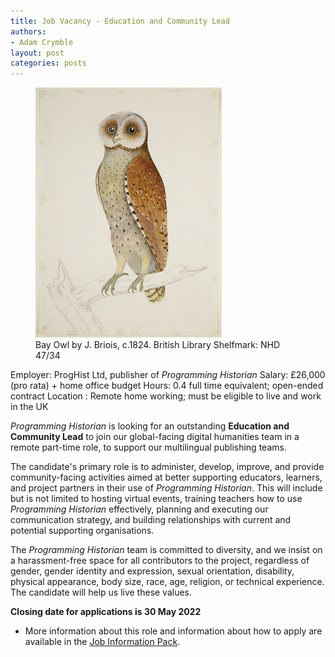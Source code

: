 ```yaml
---
title: Job Vacancy - Education and Community Lead
authors:
- Adam Crymble
layout: post
categories: posts
---
```


<p><figure><img src="/images/blog/small-owl.png" alt="Drawing of a Bay Owl"/><figcaption>Bay Owl by J. Briois, c.1824. British Library Shelfmark: NHD 47/34</figcaption> </figure></p> 

Employer: ProgHist Ltd, publisher of *Programming Historian*
Salary: £26,000 (pro rata) + home office budget
Hours: 0.4 full time equivalent; open-ended contract
Location : Remote home working; must be eligible to live and work in the UK

*Programming Historian* is looking for an outstanding **Education and Community Lead** to join our global-facing digital humanities team in a remote part-time role, to support our multilingual publishing teams.

The candidate's primary role is to administer, develop, improve, and provide community-facing activities aimed at better supporting educators, learners, and project partners in their use of *Programming Historian*. This will include but is not limited to hosting virtual events, training teachers how to use *Programming Historian* effectively, planning and executing our communication strategy, and building relationships with current and potential supporting organisations.

The *Programming Historian* team is committed to diversity, and we insist on a harassment-free space for all contributors to the project, regardless of gender, gender identity and expression, sexual orientation, disability, physical appearance, body size, race, age, religion, or technical experience. The candidate will help us live these values.

**Closing date for applications is 30 May 2022**

* More information about this role and information about how to apply are available in the [Job Information Pack](/images/blog/Job-Description-Education-and-Community-Lead.pdf).
